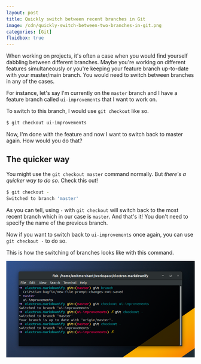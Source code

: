 ```yaml
---
layout: post
title: Quickly switch between recent branches in Git
image: /cdn/quickly-switch-between-two-branches-in-git.png
categories: [Git]
fluidbox: true
---
```


When working on projects, it's often a case when you would find yourself dabbling between different branches. Maybe you're working on different features simultaneously or you're keeping your feature branch up-to-date with your master/main branch. You would need to switch between branches in any of the cases.

For instance, let's say I'm currently on the `master` branch and I have a feature branch called `ui-improvements` that I want to work on.

To switch to this branch, I would use `git checkout` like so.

```bash
$ git checkout ui-improvements
```

Now, I'm done with the feature and now I want to switch back to master again. How would you do that? 

## The quicker way

You might use the `git checkout master` command normally. But *there's a quicker way to do so*. Check this out!

```bash
$ git checkout -
Switched to branch 'master'
```

As you can tell, using `-` with `git checkout` will switch back to the most recent branch which in our case is `master`. And that's it! You don't need to specify the name of the previous branch.

Now if you want to switch back to `ui-improvements` once again, you can use `git checkout -` to do so.

This is how the switching of branches looks like with this command.

[![](/images/quick-switch-branch-git.png)](/images/quick-switch-branch-git.png)